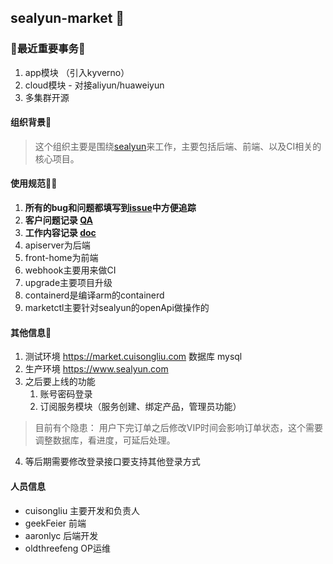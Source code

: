 ## sealyun-market 👋

<!--

**Here are some ideas to get you started:**

🙋‍♀️ A short introduction - what is your organization all about?
🌈 Contribution guidelines - how can the community get involved?
👩‍💻 Useful resources - where can the community find your docs? Is there anything else the community should know?
🍿 Fun facts - what does your team eat for breakfast?
🧙 Remember, you can do mighty things with the power of [Markdown](https://guides.github.com/features/mastering-markdown/)
-->
### 🧙最近重要事务🧙

1. app模块 （引入kyverno）
2. cloud模块 - 对接aliyun/huaweiyun
3. 多集群开源

#### 组织背景🌈

> 这个组织主要是围绕[sealyun](www.sealyun.com)来工作，主要包括后端、前端、以及CI相关的核心项目。

#### 使用规范👩‍💻

1. **所有的bug和问题都填写到[issue](https://github.com/sealyun-market/issues/issues)中方便追踪**
2. **客户问题记录 [QA	](https://github.com/sealyun-market/QA/issues)**
3. **工作内容记录 [doc](https://github.com/sealyun-market/sealyun-market/issues)**
4. apiserver为后端
5. front-home为前端
6. webhook主要用来做CI
7. upgrade主要项目升级
8. containerd是编译arm的containerd
9. marketctl主要针对sealyun的openApi做操作的

#### 其他信息🍿


1. 测试环境 https://market.cuisongliu.com  数据库 mysql 
2. 生产环境 https://www.sealyun.com
3. 之后要上线的功能
	1. 账号密码登录
	2. 订阅服务模块（服务创建、绑定产品，管理员功能）
  > 目前有个隐患： 用户下完订单之后修改VIP时间会影响订单状态，这个需要调整数据库，看进度，可延后处理。
4. 等后期需要修改登录接口要支持其他登录方式  

#### 人员信息

- cuisongliu 主要开发和负责人
- geekFeier 前端
- aaronlyc 后端开发
- oldthreefeng OP运维
